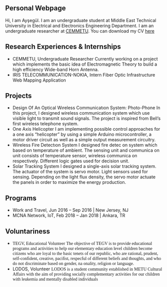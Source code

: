 ## Personal Webpage
Hi, I am Ayşegül. I am an undergraduate student at Middle East Technical University in Electrical and Electronics Engineering Department. I am an undergraduate researcher at [CEMMETU](http://cem.eee.metu.edu.tr/). You can download my CV [here](/docs/cv.pdf)

## Research Experiences & Internships
* CEMMETU, Undergraduate Researcher
Currently working on a project which implements the basic idea of Electromagnetic Theory to build a high efficiency Wide-band Horn Antenna.
* IRIS TELECOMMUNICATION-NOKIA, Intern
Fiber Optic Infrastructure Web Mapping Application

## Projects
* Design Of An Optical Wıreless Communicatıon System: Photo-Phone
In this project, I designed wireless communication system which use visible light to transmit sound signals. The project is inspired from Bell’s first wireless telephone system.
* One Axis Helicopter
I am implementing possible control approaches for a one axis “helicopter” by using a simple Arduino microcontroller, a motor driver circuit as well as a simple output measurement circuitry.
* Wireless Fire Detectıon System
I designed fire detec on system which based on temperature of ambient. The sensing unit and communica on unit consists of temperature sensor, wireless communica on respectively. Different logic gates used for decision unit.
* Solar Tracking System
I designed a single-axis solar tracking system. The actuator of the system is servo motor. Light sensors used for sensing. Depending on the light flux density, the servo motor actuate the panels in order to maximize the energy production.

## Programs
* Work and Travel, Jun 2016 – Sep 2016 | New Jersey, NJ
* MCNA Network, IoT, Feb 2018 – Jan 2018 | Ankara, TR

## Voluntariness
* <span style="font-family: Babas; font-size: 14px;">TEGV, Educational Volunteer</span>
<span style="font-family: Babas; font-size: 14px;">The objective of TEGV is to provide educational programs and activities to help our elementary education level children become citizens who are loyal to the basic tenets of our republic, who are rational, prudent, self-confident, creative, pacifist, respecful of different beliefs and thoughts, and who do not discriminate based on gender, na onality, religion or language.</span>
* LODOS, Volunteer
<span style="font-family: Babas; font-size: 14px;">LODOS is a student community established in METU Cultural Affairs with the aim of providing socially complementary activities for our children with leukemia and mentally disabled individuals
</span>




